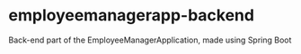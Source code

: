 # employeemanagerapp-backend
Back-end part of the EmployeeManagerApplication, made using Spring Boot
